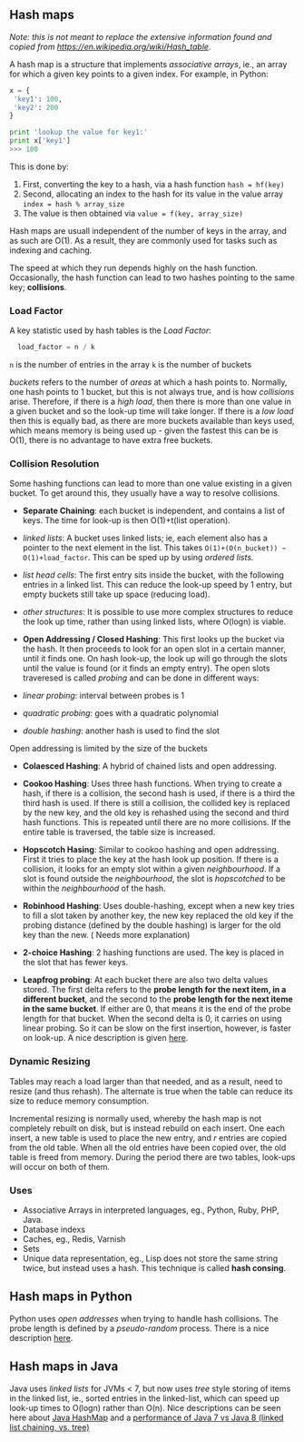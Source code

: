## Hash maps

*Note: this is not meant to replace the extensive information found and copied from https://en.wikipedia.org/wiki/Hash_table*.

A hash map is a structure that implements *associative arrays*, ie., an array for which a given key points to a given index. For example, in Python:
```python
x = {
 'key1': 100,
 'key2': 200
}

print 'lookup the value for key1:'
print x['key1']
>>> 100
```




This is done by:
  1. First, converting the key to a hash, via a hash function `hash = hf(key)`
  2. Second, allocating an index to the hash for its value in the value array `index = hash % array_size`
  3. The value is then obtained via `value = f(key, array_size)`

Hash maps are usuall independent of the number of keys in the array, and as such are O(1). As a result, they are commonly used for tasks such as indexing and caching.

The speed at which they run depends highly on the hash function. Occasionally, the hash function can lead to two hashes pointing to the same key; **collisions**.

### Load Factor

A key statistic used by hash tables is the *Load Factor*:
```python
  load_factor = n / k
```
`n` is the number of entries in the array
`k` is the number of buckets

*buckets* refers to the number of *areas* at which a hash points to. Normally, one hash points to 1 bucket, but this is not always true, and is how *collisions* arise. Therefore, if there is a *high load*, then there is more than one value in a given bucket and so the look-up time will take longer. If there is a *low load* then this is equally bad, as there are more buckets available than keys used, which means memory is being used up - given the fastest this can be is O(1), there is no advantage to have extra free buckets.

### Collision Resolution

Some hashing functions can lead to more than one value existing in a given bucket. To get around this, they usually have a way to resolve collisions.

* **Separate Chaining**: each bucket is independent, and contains a list of keys. The time for look-up is then O(1)+t(list operation).

 * *linked lists*: A bucket uses linked lists; ie, each element also has a pointer to the next element in the list. This takes `O(1)+(O(n_bucket)) ~ O(1)+load_factor`. This can be sped up by using *ordered lists*.

 * *list head cells*: The first entry sits inside the bucket, with the following entries in a linked list. This can reduce the look-up speed by 1 entry, but empty buckets still take up space (reducing load).

 * *other structures*: It is possible to use more complex structures to reduce the look up time, rather than using linked lists, where O(logn) is viable.

* **Open Addressing / Closed Hashing**: This first looks up the bucket via the hash. It then proceeds to look for an open slot in a certain manner, until it finds one. On hash look-up, the look up will go through the slots until the value is found (or it finds an empty entry). The open slots traveresed is called *probing* and can be done in different ways:
 * *linear probing*: interval between probes is 1
 * *quadratic probing*: goes with a quadratic polynomial
 * *double hashing*: another hash is used to find the slot

 Open addressing is limited by the size of the buckets

* **Colaesced Hashing**: A hybrid of chained lists and open addressing.

* **Cookoo Hashing**: Uses three hash functions. When trying to create a hash, if there is a collision, the second hash is used, if there is a third the third hash is used. If there is still a collision, the collided key is replaced by the new key, and the old key is rehashed using the second and third hash functions. This is repeated until there are no more collisions. If the entire table is traversed, the table size is increased.

* **Hopscotch Hasing**: Similar to cookoo hashing and open addressing. First it tries to place the key at the hash look up position. If there is a collision, it looks for an empty slot within a given *neighbourhood*. If a slot is found outside the *neighbourhood*, the slot is *hopscotched* to be within the *neighbourhood* of the hash.

* **Robinhood Hashing**: Uses double-hashing, except when a new key tries to fill a slot taken by another key, the new key replaced the old key if the probing distance (defined by the double hashing) is larger for the old key than the new. ( Needs more explanation)

* **2-choice Hashing**: 2 hashing functions are used. The key is placed in the slot that has fewer keys.

* **Leapfrog probing**: At each bucket there are also two delta values stored. The first delta refers to the **probe length for the next item, in a different bucket**, and the second to the **probe length for the next iteme in the same bucket**. If either are 0, that means it is the end of the probe length for that bucket. When the second delta is 0, it carries on using linear probing. So it can be slow on the first insertion, however, is faster on look-up. A nice description is given <a href='http://preshing.com/20160314/leapfrog-probing/'>here</a>.

### Dynamic Resizing
Tables may reach a load larger than that needed, and as a result, need to resize (and thus rehash). The alternate is true when the table can reduce its size to reduce memory consumption.

Incremental resizing is normally used, whereby the hash map is not completely rebuilt on disk, but is instead rebuild on each insert. One each insert, a new table is used to place the new entry, and *r* entries are copied from the old table. When all the old entries have been copied over, the old table is freed from memory. During the period there are two tables, look-ups will occur on both of them.

### Uses

 * Associative Arrays in interpreted languages, eg., Python, Ruby, PHP, Java.
 * Database indexs
 * Caches, eg., Redis, Varnish
 * Sets
 * Unique data representation, eg., Lisp does not store the same string twice, but instead uses a hash. This technique is called **hash consing**.

## Hash maps in Python

Python uses *open addresses* when trying to handle hash collisions. The probe length is defined by a *pseudo-random* process. There is a nice description <a href='http://www.shutupandship.com/2012/02/how-hash-collisions-are-resolved-in.html'>here</a>.

## Hash maps in Java

Java uses *linked lists* for JVMs < 7, but now uses *tree* style storing of items in the linked list, ie., sorted entries in the linked-list, which can speed up look-up times to O(logn) rather than O(n). Nice descriptions can be seen here about <a href="http://javarevisited.blogspot.in/2011/02/how-hashmap-works-in-java.html">Java HashMap</a> and a <a href='http://www.nurkiewicz.com/2014/04/hashmap-performance-improvements-in.html'>performance of Java 7 vs Java 8 (linked list chaining, vs. tree)</a>